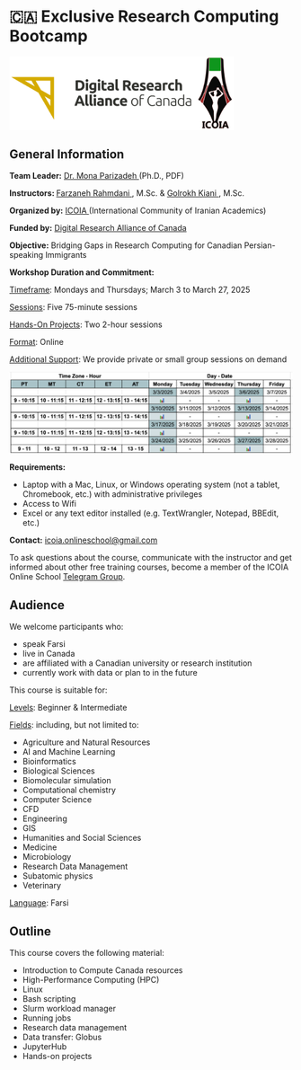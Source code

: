 # 🇨🇦 Exclusive Research Computing Bootcamp 

<img src="images/alliance_icoia_logo.png" width="400" align="center">

<h2 id="general">General Information</h2>

<p id="lead">
  <strong>Team Leader:</strong>
  <a href="https://orcid.org/0000-0002-0567-7673">Dr. Mona Parizadeh </a>(Ph.D., PDF)
</p>

<p id="teach">
  <strong>Instructors: </strong>
    <a href="https://www.cermofc.uqam.ca/en/technological-platforms/bio-informatics/">Farzaneh Rahmdani </a>, M.Sc. & 
    <a href="https://www.linkedin.com/in/golrokh-vitae/?originalSubdomain=ca"> Golrokh Kiani </a>, M.Sc.
</p>

<p id="by">
  <strong>Organized by:</strong>
  <a href="https://icoia.org">ICOIA </a>(International Community of Iranian Academics)
</p>

<p id="fund">
  <strong>Funded by:</strong>
  <a href="https://alliancecan.ca/en">Digital Research Alliance of Canada </a>
</p>

<p id="obj">
  <strong>Objective:</strong>
  Bridging Gaps in Research Computing for Canadian Persian-speaking Immigrants
</p>

<p id="date">
  <strong>Workshop Duration and Commitment:</strong>

  <ins>Timeframe</ins>: Mondays and Thursdays; March 3 to March 27, 2025 
  
  <ins>Sessions</ins>: Five 75-minute sessions
   
  <ins>Hands-On Projects</ins>: Two 2-hour sessions
  
  <ins>Format</ins>: Online
  
  <ins>Additional Support</ins>: We provide private or small group sessions on demand  

  <img src="images/schedule.png" width="1000" align="center">
  
<p id="requirements">
  <strong>Requirements:</strong> 
</p>

  - Laptop with a Mac, Linux, or Windows operating system 
    (not a tablet, Chromebook, etc.) with administrative privileges 
  - Access to Wifi 
  - Excel or any text editor installed (e.g. TextWrangler, Notepad, BBEdit, etc.)

<p id="contact">
  <strong>Contact:</strong>
  <a href="mailto:{{icoia.onlineschool@gmail.com}}">icoia.onlineschool@gmail.com</a> 
</p>

<!--p id="register">
  <strong>Registration:</strong> 
  Please complete <a href="https://forms.gle/eShNkxNoUn4UZ9Eq5"><strong>this survey</strong></a> first, and then <a href="https://forms.gle/S3ovg69fZrE3zhq26"><strong>register here</strong></a>. 
</p-->

<p id="telegram">
To ask questions about the course, communicate with the instructor and get informed about other free training courses, become a member of the ICOIA Online School 
  <a href="https://t.me/+jIfI2LibaBo2Yzc8?fbclid=PAZXh0bgNhZW0CMTEAAaZlAjc5hfp7mpqw7f8RxznZJ41NhZzFBl5LOjO07NjkorsvyXNDRH0pkNg_aem_l02uj-8pTJF5BiOA2yLSNQ">Telegram Group</a>.
</p>

<h2 id="audience">Audience</h2>
<p id="eligible">
  We welcome participants who:
</p>

- speak Farsi
- live in Canada
- are affiliated with a Canadian university or research institution
- currently work with data or plan to in the future

<p id="suit">
  This course is suitable for:
</p>

<ins>Levels</ins>: Beginner & Intermediate

<ins>Fields</ins>: including, but not limited to:

- Agriculture and Natural Resources
- AI and Machine Learning
- Bioinformatics
- Biological Sciences
- Biomolecular simulation
- Computational chemistry
- Computer Science
- CFD
- Engineering
- GIS
- Humanities and Social Sciences
- Medicine
- Microbiology
- Research Data Management
- Subatomic physics
- Veterinary
  
<ins>Language</ins>: Farsi

<h2 id="outline">Outline</h2>
<p id="cover">
  This course covers the following material:
</p>

 - Introduction to Compute Canada resources
 - High-Performance Computing (HPC) 
 - Linux
 - Bash scripting
 - Slurm workload manager
 - Running jobs
 - Research data management
 - Data transfer: Globus
 - JupyterHub
 - Hands-on projects 

